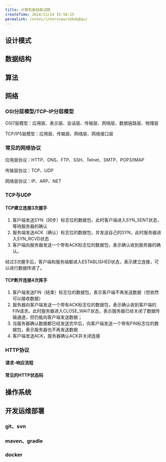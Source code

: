 ```yaml
---
title: 计算机基础面试题
createTime: 2024/11/24 15:56:15
permalink: /notes/interview/vbkdq8qu/
---
```


## 设计模式



## 数据结构



## 算法



## 网络

### OSI分层模型/TCP-IP分层模型

OSI7层模型：应用层、表示层、会话层、传输层、网络层、数据链路层、物理层

TCP/IP5层模型：应用层、传输层、网络层、网络接口层

### 常见的网络协议

应用层协议：HTTP、DNS、FTP、SSH、Telnet、SMTP、POP3/IMAP

传输层协议：TCP、UDP

网络层协议：IP、ARP、NET

### TCP与UDP

#### TCP建立连接3次握手

1. 客户端发送SYN（同步）标志位的数据包，此时客户端进入SYN_SENT状态，等待服务器的确认
2. 服务端发送ACK（确认）标志位的数据包，并发送自己的SYN，此时服务器进入SYN_RCVD状态
3. 客户端向服务器发送一个带有ACK标志位的数据包，表示确认收到服务器的确认。

经过3次握手后，客户端和服务端都进入ESTABLISHED状态，表示建立连接，可以进行数据传递了。

#### TCP断开连接4次挥手

1. 客户端发送FIN（结束）标志位的数据包，表示客户端不再发送数据（但依然可以接收数据）
2. 服务器向客户端发送一个带有ACK标志位的数据包，表示确认收到客户端的FIN请求。此时服务器进入CLOSE_WAIT状态，表示服务器已经关闭了数据传输通道，但仍能向客户端发送数据；
3. 当服务器确认数据都已经发送完毕后，向客户端发送一个带有FIN标志位的数据包，表示服务器也不再发送数据
4. 客户端发送ACK，服务器确认ACK并关闭连接

### HTTP协议

#### 请求-响应流程



#### 常见的HTTP状态码



## 操作系统



## 开发运维部署

### git、svn

### maven、gradle

### docker